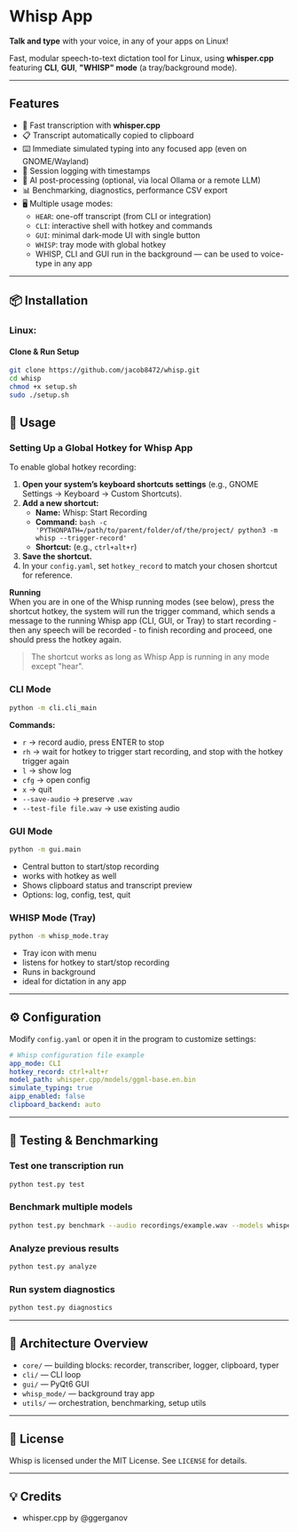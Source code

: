 # Whisp App

**Talk and type** with your voice, in any of your apps on Linux!  

Fast, modular speech-to-text dictation tool for Linux, using **whisper.cpp**  
featuring **CLI**, **GUI**, **"WHISP" mode** (a tray/background mode).  
  
---

## Features

- 🧠 Fast transcription with **whisper.cpp**
- 📋 Transcript automatically copied to clipboard
- ⌨️ Immediate simulated typing into any focused app (even on GNOME/Wayland)
- 🧾 Session logging with timestamps
- 🧠 AI post-processing (optional, via local Ollama or a remote LLM)
- 📊 Benchmarking, diagnostics, performance CSV export
- 🖥️ Multiple usage modes:
  - `HEAR`: one-off transcript (from CLI or integration)
  - `CLI`: interactive shell with hotkey and commands
  - `GUI`: minimal dark-mode UI with single button
  - `WHISP`: tray mode with global hotkey
  - WHISP, CLI and GUI run in the background — can be used to voice-type in any app
---

## 📦 Installation

### Linux:

#### Clone & Run Setup
```bash
git clone https://github.com/jacob8472/whisp.git
cd whisp
chmod +x setup.sh
sudo ./setup.sh
```

## 🏃 Usage

### Setting Up a Global Hotkey for Whisp App

To enable global hotkey recording:

1. **Open your system’s keyboard shortcuts settings** (e.g., GNOME Settings → Keyboard → Custom Shortcuts).
2. **Add a new shortcut:**
    - **Name:** Whisp: Start Recording
    - **Command:** `bash -c 'PYTHONPATH=/path/to/parent/folder/of/the/project/ python3 -m whisp --trigger-record'`
    - **Shortcut:** (e.g., `ctrl+alt+r`)
3. **Save the shortcut.**
4. In your `config.yaml`, set `hotkey_record` to match your chosen shortcut for reference.

**Running**  
When you are in one of the Whisp running modes (see below), press the shortcut hotkey, the system will run the trigger command, which sends a message to the running Whisp app (CLI, GUI, or Tray) to start recording - then any speech will be recorded - to finish recording and proceed, one should press the hotkey again.

> The shortcut works as long as Whisp App is running in any mode except "hear".

### CLI Mode
```bash
python -m cli.cli_main
```
**Commands:**
- `r` → record audio, press ENTER to stop
- `rh` → wait for hotkey to trigger start recording, and stop with the hotkey trigger again
- `l` → show log
- `cfg` → open config
- `x` → quit
- `--save-audio` → preserve `.wav`
- `--test-file file.wav` → use existing audio

### GUI Mode
```bash
python -m gui.main
```
- Central button to start/stop recording
- works with hotkey as well
- Shows clipboard status and transcript preview
- Options: log, config, test, quit

### WHISP Mode (Tray)
```bash
python -m whisp_mode.tray
```
- Tray icon with menu
- listens for hotkey to start/stop recording
- Runs in background
- ideal for dictation in any app

---

## ⚙️ Configuration

Modify `config.yaml` or open it in the program to customize settings:
```yaml
# Whisp configuration file example
app_mode: CLI
hotkey_record: ctrl+alt+r
model_path: whisper.cpp/models/ggml-base.en.bin
simulate_typing: true
aipp_enabled: false
clipboard_backend: auto
```

---

## 🧪 Testing & Benchmarking

### Test one transcription run
```bash
python test.py test
```

### Benchmark multiple models
```bash
python test.py benchmark --audio recordings/example.wav --models whisper.cpp/models/*.bin
```

### Analyze previous results
```bash
python test.py analyze
```

### Run system diagnostics
```bash
python test.py diagnostics
```

---

## 🧱 Architecture Overview

- `core/` — building blocks: recorder, transcriber, logger, clipboard, typer
- `cli/` — CLI loop
- `gui/` — PyQt6 GUI
- `whisp_mode/` — background tray app
- `utils/` — orchestration, benchmarking, setup utils

---

## 📜 License

Whisp is licensed under the MIT License. See `LICENSE` for details.

---

## 💡 Credits
- whisper.cpp by @ggerganov
